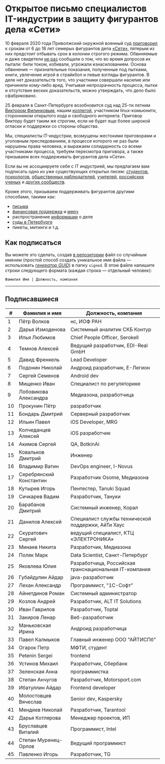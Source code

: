 # Открытое письмо специалистов IT-индустрии в защиту фигурантов дела «Сети» 

10 февраля 2020 года Приволжский окружной военный суд [приговорил](https://zona.media/news/2020/02/10/pnz18) к срокам от 6 до 18 лет семерых фигурантов дела [«Сети»](https://meduza.io/feature/2018/06/14/ya-sdalsya-prakticheski-srazu-kak-fsb-pod-pytkami-vybivaet-priznaniya-u-antifashistov), пятерым из них предстоит отбывать срок в колонии строгого режима. Обвиняемые и даже свидетели [не раз](https://twitter.com/sssmirnov/status/1226767770668404736) сообщали о том, что во время допросов их пытали: били током, избивали, угрожали изнасилованием. Основа обвинения — признательные показания, полученные под пытками, книги, увлечение игрой в страйкбол и левые взгляды фигурантов. В деле нет доказательств того, что участники совершали насилие или причиняли кому-либо вред. Учитывая непрозрачность процесса, пытки и отсутствие веских доказательств, можно утверждать, что дело было сфабриковано. 

25 февраля в Санкт-Петербурге возобновится суд над 25-ти летним [Виктором Филинковым](https://rupression.com/person/viktor-filinkov/), нашим [коллегой](https://github.com/RussianBruteForce), участником linux-комьюнити, сторонником открытого кода и свободного интернета. Приговор Виктору будет таким же строгим, если не будет еще более широкой огласки и поддержки со стороны общества. 

Мы, специалисты IT-индустрии, возмущены жестокими приговорами и уголовным преследованием, в процессе которого не раз были нарушены права человека, и выражаем солидарность со всеми участниками процесса, требуем пересмотра приговора, а также призываем всех поддерживать фигурантов дела «Сети». 

Если вы не ассоциируете себя с IT индустрией, мы предлагаем вам подписать одно из уже существующих открытых писем: [студентов](https://doxajournal.ru/support_networkcase), [психологов](https://docs.google.com/forms/d/e/1FAIpQLSfS7j5wJEcY3uggSpL4yp9YHuYKyVTrZLP_WBbnyytx5O9z-A/viewform), [общественных наблюдателей](https://www.facebook.com/story.php?story_fbid=2670390803075933&id=100003151178607), [учителей](https://pedagog-prof.org/novosti/privlech-vinovnykh-v-primenenii-pytok-zayavlenie-profsoyuza-uchitel-po-delu-seti), [российских ученых](http://scientific.ru/zayavlenie-po-delu-seti/) и [других сообществ](https://rupression.com/2020/02/15/we-are-network/).

Кроме этого, призываем поддерживать фигурантов другими способами, такими как: 
* [письма](http://rosuznik.org/arrests)
* [финансовая поддержка](https://rupression.com/support/) и [мерч](https://rupression.com/merch/)
* распространение [информации](https://rupression.com/kak-fsb-fabrikuet-delo-terrorizme-protiv-antifashistov-v-rossii/) о деле
* [суды в Петербурге](https://afisha.zona.media/)
* пикеты, митинги и т.д.

## Как подписаться

Вы можете это сделать, создав [в репозитории](https://github.com/developers-against-repressions/network-case) файл со случайным именем (простой способ создать уникальное имя файла — использовать *[генератор GUID](https://www.guidgenerator.com/online-guid-generator.aspx)*) в папку `signed`. В этом файле напишите строки
следующего формата (каждая строка — отдельный человек):
```
Фамилия Имя | Должность, компания
```

***

## Подписавшиеся

| #    | Фамилия и имя                      |  Должность, компания                    |
|------|------------------------------------|-----------------------------------------|
| 1    | Пётр Волков              | нс, ИОФ РАН                     |
| 2    | Дарья Измоденова    | Системный аналитик СКБ Контур |
| 3    | Илья Любимов            | Chief People Officer, Serokell          |
| 4    | Темнов Алексей        | Ведущий разработчик, EDI-Real GmbH |
| 5    | Давид Френкель        | Lead Developer                          |
| 6    | Подонин Николай      | Андроид разработчик, Е-Легион |
| 7    | Сергей Семенов        | Android dev                             |
| 8    | Мищенко Иван            | Специалист по регуляторике |
| 9    | Лобовикова Александра | Медиазона, разработчица |
| 10   | Прокунин Пётр          | разработчик                  |
| 11   | Бондарь Дмитрий      | Серверный разработчик |
| 12   | Ильин Павел              | iOS Developer, MRG                      |
| 13   | Колчеданцев Алексей | iOS разработчик              |
| 14   | Акимов Сергей          | QA, BotkinAi                            |
| 15   | Ковальков Дмитрий  | Инженер                          |
| 16   | Владимир Ватин        | DevOps engineer, I-Novus                |
| 17   | Серебрянский Константин | Разработчик Osome, Медиазона |
| 18   | Кутырев Игорь          | Пентестер, Tanuki Squad        |
| 19   | Сичкарев Вадим        | Разработчик, Тануки    |
| 20   | Барабанов Дмитрий  | Системный инженер, Корал |
| 21   | Данилов Алексей      | Специалист службы технической поддержки, АйТи Хаус |
| 22   | Скуратович Сергей  | ведущий специалист, КТЦ «ЭЛЕКТРОНИКА» |
| 23   | Минаев Никита          | Разработчик, Медиазона |
| 24   | Поляк Марк                | Data Scientist, Санкт-Петербург |
| 25   | Яковлева Юлия          | Разработчица, Российская транснациональная IT-компания |
| 26   | Губайдулин Айдар    | java-разработчик             |
| 27   | Лехан Александр      | Программист, "1С-Софт"  |
| 28   | Айнетдинов Роман    | Системный администратор |
| 29   | Козлов Андрей          | Разработчик, ALT IT Solutions |
| 30   | Иван Гаврилов          | Разработчик, Toptal          |
| 31   | Закиров Ленар          | Веб-разработчик           |
| 32   | Маньковская Ирина  | Андроид разработчица |
| 33   | Павел Калмыков        | Главный инженер ООО "АЙТИСПб" |
| 34   | Огарок Петр              | МФТИ, студент                |
| 35   | Petenin Sergei                     | frontend                                |
| 36   | Устинов Михаил        | Разработчик, Сбербанк |
| 37   | Зеленская Анна        | программистка              |
| 38   | Степан Анчугов        | Разработчик, Motorsport.com  |
| 39   | Ибатуллин Айдар      | Frontend developer                      |
| 40   | Молостовцев Вячеслав | Senior dev, Kaspersky                   |
| 41   | Мендяев Николай      | Разработчик, Tarantool       |
| 42   | Дарья Котлярова      | Менеджер проектов, ИП |
| 43   | Бруславцев Виталий | Программист, Intel           |
| 44   | Степан Муренец-Орлов | Ведущий программист   |
| 45   | Павленко Игорь        | Разработчик, TG              |

